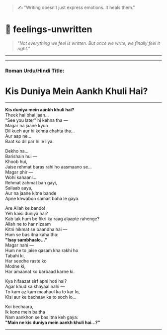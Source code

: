 > ✍️ "Writing doesn’t just express emotions. It heals them."

# 🌿 feelings-unwritten

> _"Not everything we feel is written. But once we write, we finally feel it right."_  

---
---

### **Roman Urdu/Hindi Title:**  
# Kis Duniya Mein Aankh Khuli Hai?

---

**Kis duniya mein aankh khuli hai?**  
Theek hai bhai jaan...  
"See you later" hi kehna tha —  
Magar na jaane kyun  
Dil kuch aur hi kehna chahta tha...  
Aur aap ne...  
Baat ko dil par hi le liya.  

Dekho na...  
Barishain hui —  
Khoob hui,  
Jaise rehmat baras rahi ho aasmaano se...  
Magar phir —  
Wohi kahaani...  
Rehmat zahmat ban gayi,  
Sailaab aaya,  
Aur na jaane kitne bande  
Apne khwabon samait baha le gaya.  

Are Allah ke bando!  
Yeh kaisi duniya hai?  
Kab tak hum be fikri ka raag alaapte rahenge?  
Allah ne to har nizaam  
Kitni hikmat se baandha hai —  
Hum se bas itna kaha tha:  
**"Isay sambhaalo..."**  
Magar nahi —  
Hum ne to jaise qasam kha rakhi ho  
Tabahi ki,  
Har seedhe raste ko  
Modne ki,  
Har amaanat ko barbaad karne ki.  

Kya hifaazat sirf apni hoti hai?  
Agar khud ka khayaal nahi —  
To kam az kam maahaul ka to kar lo,  
Kisi aur ke bachaav ka to soch lo...  

Koi bechaara,  
Ik kone mein baitha  
Nam aankhon se bas itna keh gaya:  
**"Main ne kis duniya mein aankh khuli hai...?"**

---
